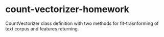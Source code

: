 # count-vectorizer-homework
CountVectorizer class definition with two methods for fit-trasnforming of text corpus and features returning.
